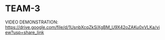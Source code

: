 # TEAM-3

VIDEO DEMONSTRATION: https://drive.google.com/file/d/1UsnbXcqZkSiXgBM_U9X42oZAKu0xVLKa/view?usp=share_link
